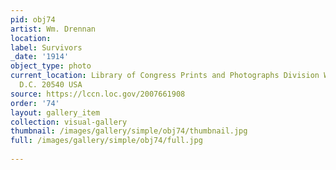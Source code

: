 ```yaml
---
pid: obj74
artist: Wm. Drennan
location: 
label: Survivors
_date: '1914'
object_type: photo
current_location: Library of Congress Prints and Photographs Division Washington,
  D.C. 20540 USA
source: https://lccn.loc.gov/2007661908
order: '74'
layout: gallery_item
collection: visual-gallery
thumbnail: /images/gallery/simple/obj74/thumbnail.jpg
full: /images/gallery/simple/obj74/full.jpg
 
---
```

